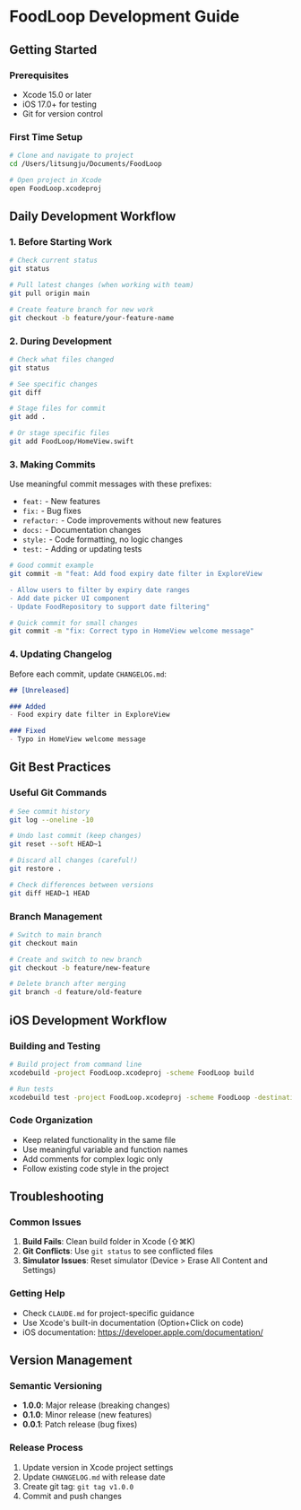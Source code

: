 # FoodLoop Development Guide

## Getting Started

### Prerequisites
- Xcode 15.0 or later
- iOS 17.0+ for testing
- Git for version control

### First Time Setup
```bash
# Clone and navigate to project
cd /Users/litsungju/Documents/FoodLoop

# Open project in Xcode
open FoodLoop.xcodeproj
```

## Daily Development Workflow

### 1. Before Starting Work
```bash
# Check current status
git status

# Pull latest changes (when working with team)
git pull origin main

# Create feature branch for new work
git checkout -b feature/your-feature-name
```

### 2. During Development
```bash
# Check what files changed
git status

# See specific changes
git diff

# Stage files for commit
git add .

# Or stage specific files
git add FoodLoop/HomeView.swift
```

### 3. Making Commits
Use meaningful commit messages with these prefixes:
- `feat:` - New features
- `fix:` - Bug fixes
- `refactor:` - Code improvements without new features
- `docs:` - Documentation changes
- `style:` - Code formatting, no logic changes
- `test:` - Adding or updating tests

```bash
# Good commit example
git commit -m "feat: Add food expiry date filter in ExploreView

- Allow users to filter by expiry date ranges
- Add date picker UI component
- Update FoodRepository to support date filtering"

# Quick commit for small changes
git commit -m "fix: Correct typo in HomeView welcome message"
```

### 4. Updating Changelog
Before each commit, update `CHANGELOG.md`:
```markdown
## [Unreleased]

### Added
- Food expiry date filter in ExploreView

### Fixed
- Typo in HomeView welcome message
```

## Git Best Practices

### Useful Git Commands
```bash
# See commit history
git log --oneline -10

# Undo last commit (keep changes)
git reset --soft HEAD~1

# Discard all changes (careful!)
git restore .

# Check differences between versions
git diff HEAD~1 HEAD
```

### Branch Management
```bash
# Switch to main branch
git checkout main

# Create and switch to new branch
git checkout -b feature/new-feature

# Delete branch after merging
git branch -d feature/old-feature
```

## iOS Development Workflow

### Building and Testing
```bash
# Build project from command line
xcodebuild -project FoodLoop.xcodeproj -scheme FoodLoop build

# Run tests
xcodebuild test -project FoodLoop.xcodeproj -scheme FoodLoop -destination 'platform=iOS Simulator,name=iPhone 15'
```

### Code Organization
- Keep related functionality in the same file
- Use meaningful variable and function names
- Add comments for complex logic only
- Follow existing code style in the project

## Troubleshooting

### Common Issues
1. **Build Fails**: Clean build folder in Xcode (⇧⌘K)
2. **Git Conflicts**: Use `git status` to see conflicted files
3. **Simulator Issues**: Reset simulator (Device > Erase All Content and Settings)

### Getting Help
- Check `CLAUDE.md` for project-specific guidance
- Use Xcode's built-in documentation (Option+Click on code)
- iOS documentation: https://developer.apple.com/documentation/

## Version Management

### Semantic Versioning
- **1.0.0**: Major release (breaking changes)
- **0.1.0**: Minor release (new features)
- **0.0.1**: Patch release (bug fixes)

### Release Process
1. Update version in Xcode project settings
2. Update `CHANGELOG.md` with release date
3. Create git tag: `git tag v1.0.0`
4. Commit and push changes